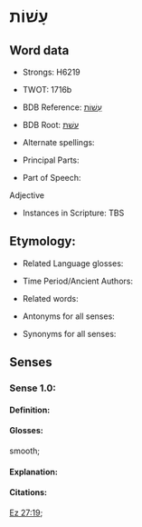 # עָשׁוֹת

<!-- Status: S2="NeedsEdits" -->
<!-- Lexica used for edits:   -->

## Word data

* Strongs: H6219

* TWOT: 1716b

* BDB Reference: [עָשׁוֹת](rc://en/bdb/dict/p.gg.ac)

* BDB Root: [עשׁת](rc://en/bdb/dict/p.gg.aa)

* Alternate spellings:

* Principal Parts:

* Part of Speech:

Adjective

* Instances in Scripture: TBS

## Etymology:

* Related Language glosses:

* Time Period/Ancient Authors:

* Related words:

* Antonyms for all senses:

* Synonyms for all senses:

## Senses

### Sense 1.0:

#### Definition:

#### Glosses:

smooth; 

#### Explanation:

#### Citations:

[Ez 27:19](rc://he/uhb/book/ezk/27/19); 

